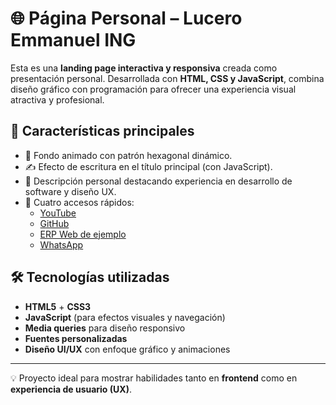 # 🌐 Página Personal – Lucero Emmanuel ING

Esta es una **landing page interactiva y responsiva** creada como presentación personal. Desarrollada con **HTML, CSS y JavaScript**, combina diseño gráfico con programación para ofrecer una experiencia visual atractiva y profesional.

## 🧩 Características principales

- 🎨 Fondo animado con patrón hexagonal dinámico.
- ✍️ Efecto de escritura en el título principal (con JavaScript).
- 📄 Descripción personal destacando experiencia en desarrollo de software y diseño UX.
- 🔗 Cuatro accesos rápidos:
  - [YouTube](https://www.youtube.com/@luceroemmanueling)
  - [GitHub](https://github.com/immanuel448)
  - [ERP Web de ejemplo](https://puntodeventa2023.epizy.com)
  - [WhatsApp](https://wa.me/528117147350)

## 🛠️ Tecnologías utilizadas

- **HTML5** + **CSS3**
- **JavaScript** (para efectos visuales y navegación)
- **Media queries** para diseño responsivo
- **Fuentes personalizadas**
- **Diseño UI/UX** con enfoque gráfico y animaciones

---

💡 Proyecto ideal para mostrar habilidades tanto en **frontend** como en **experiencia de usuario (UX)**.

